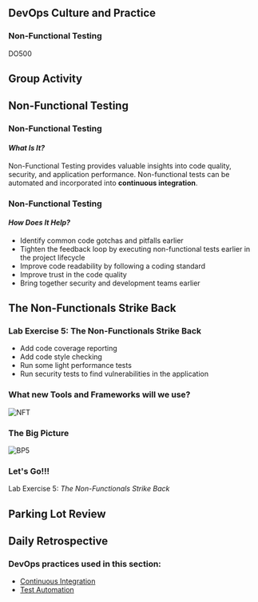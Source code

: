 <!-- .slide: data-background-image="images/RH_NewBrand_Background.png" -->
## DevOps Culture and Practice <!-- {_class="course-title"} -->
### Non-Functional Testing <!-- {_class="title-color"} -->
DO500 <!-- {_class="title-color"} -->



## Group Activity



<!-- .slide: id="non-functional-testing"-->
## Non-Functional Testing



### Non-Functional Testing
#### _What Is It?_
Non-Functional Testing provides valuable insights into code quality, security, and
application performance. Non-functional tests can be automated and incorporated
into **continuous integration**.



### Non-Functional Testing
#### _How Does It Help?_
* Identify common code gotchas and pitfalls earlier
* Tighten the feedback loop by executing non-functional tests earlier in the
project lifecycle
* Improve code readability by following a coding standard
* Improve trust in the code quality
* Bring together security and development teams earlier



<!-- .slide: id="non-functionls-strike-back" -->
## The Non-Functionals Strike Back



### Lab Exercise 5: The Non-Functionals Strike Back
* Add code coverage reporting
* Add code style checking
* Run some light performance tests
* Run security tests to find vulnerabilities in the application



### What new Tools and Frameworks will we use?
![NFT](images/nft/lab5tech.png)



### The Big Picture
![BP5](images/nft/bp-5-non-functionals.jpg)



### Let's Go!!!
Lab Exercise 5: _The Non-Functionals Strike Back_



## Parking Lot Review



## Daily Retrospective



<!-- .slide: data-background-image="images/chef-background.png", class="white-style" -->
### DevOps practices used in this section:
- [Continuous Integration](https://openpracticelibrary.com/practice/continuous-integration/)
- [Test Automation](https://openpracticelibrary.com/practice/test-automation/)
